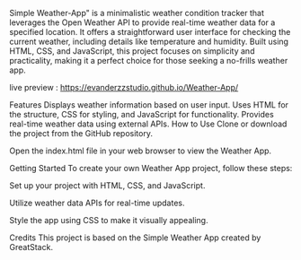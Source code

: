 Simple Weather-App" is a minimalistic weather condition tracker that leverages the Open Weather API to provide real-time weather data for a specified location. It offers a straightforward user interface for checking the current weather, including details like temperature and humidity. Built using HTML, CSS, and JavaScript, this project focuses on simplicity and practicality, making it a perfect choice for those seeking a no-frills weather app.

live preview : https://evanderzzstudio.github.io/Weather-App/

Features
Displays weather information based on user input.
Uses HTML for the structure, CSS for styling, and JavaScript for functionality.
Provides real-time weather data using external APIs.
How to Use
Clone or download the project from the GitHub repository.

Open the index.html file in your web browser to view the Weather App.

Getting Started
To create your own Weather App project, follow these steps:

Set up your project with HTML, CSS, and JavaScript.

Utilize weather data APIs for real-time updates.

Style the app using CSS to make it visually appealing.

Credits
This project is based on the Simple Weather App created by 
GreatStack.
